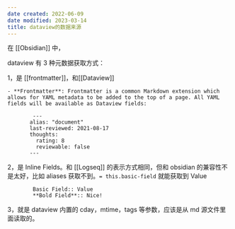 ```yaml
---
date created: 2022-06-09
date modified: 2023-03-14
title: dataview的数据来源
---
```


在 [[Obsidian]] 中，

dataview 有 3 种元数据获取方式：

1，是 [[frontmatter]]，和[[Dataview]]

	- **Frontmatter**: Frontmatter is a common Markdown extension which allows for YAML metadata to be added to the top of a page. All YAML fields will be available as Dataview fields:

```
		---
	   alias: "document" 
	   last-reviewed: 2021-08-17 
	   thoughts: 
		 rating: 8 
		 reviewable: false 
	   ---

```

2，是 Inline Fields。和 [[Logseq]] 的表示方式相同，但和 obsidian 的兼容性不是太好，比如 aliases 获取不到。`= this.basic-field` 就能获取到 Value

```
		Basic Field:: Value
		**Bold Field**:: Nice!
```

3，就是 dataview 内置的 cday，mtime，tags 等参数，应该是从 md 源文件里面读取的。
